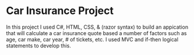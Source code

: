 # Car Insurance Project
In this project I used C#, HTML, CSS, & (razor syntax) to build an appication that will calculate a car insurance quote based a number of factors such as age, car make, car year, # of tickets, etc. I used MVC and if-then logical statements to develop this.
